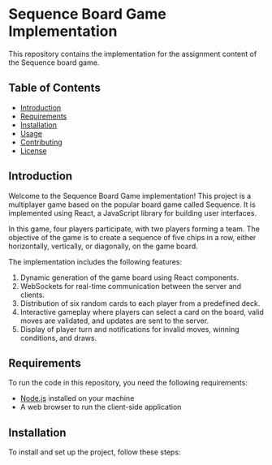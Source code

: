 # Sequence Board Game Implementation

This repository contains the implementation for the assignment content of the Sequence board game.

## Table of Contents

- [Introduction](#introduction)
- [Requirements](#requirements)
- [Installation](#installation)
- [Usage](#usage)
- [Contributing](#contributing)
- [License](#license)

## Introduction

Welcome to the Sequence Board Game implementation! This project is a multiplayer game based on the popular board game called Sequence. It is implemented using React, a JavaScript library for building user interfaces.

In this game, four players participate, with two players forming a team. The objective of the game is to create a sequence of five chips in a row, either horizontally, vertically, or diagonally, on the game board.

The implementation includes the following features:

1. Dynamic generation of the game board using React components.
2. WebSockets for real-time communication between the server and clients.
3. Distribution of six random cards to each player from a predefined deck.
4. Interactive gameplay where players can select a card on the board, valid moves are validated, and updates are sent to the server.
5. Display of player turn and notifications for invalid moves, winning conditions, and draws.

## Requirements

To run the code in this repository, you need the following requirements:

- [Node.js](https://nodejs.org) installed on your machine
- A web browser to run the client-side application

## Installation

To install and set up the project, follow these steps:



